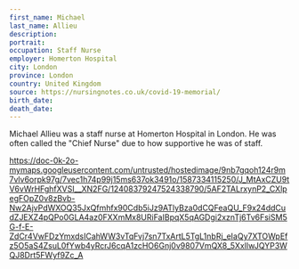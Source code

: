 ```yaml
---
first_name: Michael
last_name: Allieu
description: 
portrait: 
occupation: Staff Nurse
employer: Homerton Hospital
city: London
province: London
country: United Kingdom
source: https://nursingnotes.co.uk/covid-19-memorial/
birth_date: 
death_date: 
---
```


Michael Allieu was a staff nurse at Homerton Hospital in London. He was often called the "Chief Nurse" due to how supportive he was of staff. 

https://doc-0k-2o-mymaps.googleusercontent.com/untrusted/hostedimage/9nb7gqoh124r9m7vlv6orpk97g/7vec1h74p99j15ms637ok3491o/1587334115250/J_MtAxCZU9tV6vWrHFghfXVSI__XN2FG/12408379247524338790/5AF2TALrxynP2_CXlpegFOpZ0v8zBvb-Nw2AjvPdWXOQ35JxQfmhfx90Cdb5iJz9ATlyBza0dCQFeaQU_F9x24ddCudZJEXZ4pQPo0GLA4az0FXXmMx8URiFaIBpqX5qAGDgi2xznTj6Tv6FsiSM5G-f-E-ZdCr4VwFDzYmxdsICahWW3vTqFvj7sn7TxArtL5TgL1nbRj_eIaQy7XTOWpEfz5O5aS4ZsuL0fYwb4yRcrJ6cqA1zcHO6Gnj0v9807VmQX8_5XxlIwJQYP3WQJ8Drt5FWyf9Zc_A